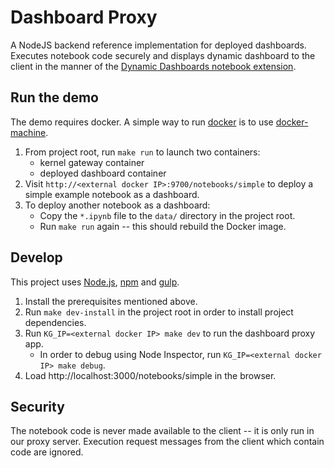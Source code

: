# Dashboard Proxy

A NodeJS backend reference implementation for deployed dashboards. Executes notebook code securely and displays dynamic dashboard to the client in the manner of the [Dynamic Dashboards notebook extension](https://github.com/jupyter-incubator/dashboards).

## Run the demo

The demo requires docker. A simple way to run [docker](https://www.docker.com/) is to use [docker-machine](https://docs.docker.com/machine/get-started/).

1. From project root, run `make run` to launch two containers:
    * kernel gateway container
    * deployed dashboard container
2. Visit `http://<external docker IP>:9700/notebooks/simple` to deploy a simple example notebook as a dashboard.
3. To deploy another notebook as a dashboard:
    * Copy the `*.ipynb` file to the `data/` directory in the project root.
    * Run `make run` again -- this should rebuild the Docker image.

## Develop

This project uses [Node.js](nodejs.org), [npm](npmjs.com) and [gulp](http://gulpjs.com/).

1. Install the prerequisites mentioned above.
2. Run `make dev-install` in the project root in order to install project dependencies.
3. Run `KG_IP=<external docker IP> make dev` to run the dashboard proxy app.
   * In order to debug using Node Inspector, run `KG_IP=<external docker IP> make debug`.
4. Load http://localhost:3000/notebooks/simple in the browser.

## Security

The notebook code is never made available to the client -- it is only run in our proxy server. Execution request messages from the client which contain code are ignored.

